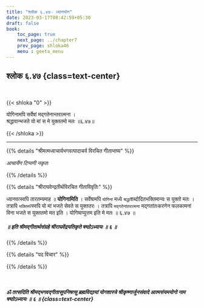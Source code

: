 ```yaml
---
title: "श्लोक ६.४७- ध्यानयोग"
date: 2023-03-17T08:42:59+05:30
draft: false
book:
    toc_page: true
    next_page: ../chapter7
    prev_page: shloka46
    menu : geeta_menu
---
```




## श्लोक ६.४७ {class=text-center}

<br/>

{{< shloka  "0"  >}}

योगिनामपि सर्वेषां मद्गतेनान्तरात्मना ।  
श्रद्धावान्भजते यो मां स मे युक्ततमो मतः ॥६.४७॥

{{< /shloka >}}

---


{{% details "श्रीमत्मध्वाचार्यभगवत्पादाचर्य विरचित  गीताभाष्य" %}}

*आचार्येण टिप्पणी नकृतः*

{{% /details %}}



{{% details "श्रीराघवेन्द्रतीर्थविरचित गीताविवृतिः" %}}

ध्यानवत्स्वपि तारतम्यमाह ॥ **योगिनामिति** । 
सर्वेषामपि `योगिनां` मध्ये `श्रद्धा`शब्दोदितभक्तिमान्यः स युक्तो मतः । 
तत्रापि `भक्तिम`त्स्वपि यो मां भजते सेवते स युक्ततरः । 
तत्रापि `मद्गतेनांतरात्मना` मद्गतांतःकरणेन फलकामनां विना भजते 
स युक्ततमो मत इति । योगिष्वप्युत्तम इति मे मतः ॥ ६.४७ ॥

##### ॥ इति श्रीमद्गीतार्थसंग्रहे श्रीराघवेंद्रयतिकृते षष्ठोऽध्यायः ॥ ६ ॥

{{% /details %}}



{{% details "पद विचार" %}}


{{% /details %}}

</br> 

##### ॐ तत्सदिति श्रीमद्भगवद्गीतासूपनिषत्सु ब्रह्मविद्यायां योगशास्त्रे श्रीकृष्णार्जुनसंवादे  आत्मसंयमयोगो नाम षष्ठोऽध्यायः ॥ ६ ॥ {class=text-center}